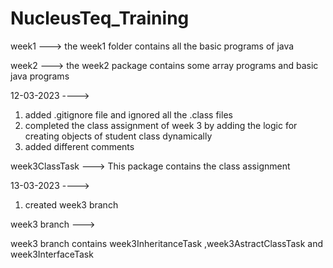 # NucleusTeq_Training
week1 --->
the week1 folder contains all the basic programs of java

week2 --->
the week2 package contains some array programs and basic java programs

12-03-2023  ----> 
1) added .gitignore file and ignored all the .class files
2) completed the class assignment of week 3 by adding the logic for creating objects of student class dynamically
3) added different comments

week3ClassTask --->
This package contains the class assignment

13-03-2023 ---->
1) created week3 branch 

week3 branch --->

week3 branch contains week3InheritanceTask ,week3AstractClassTask and week3InterfaceTask